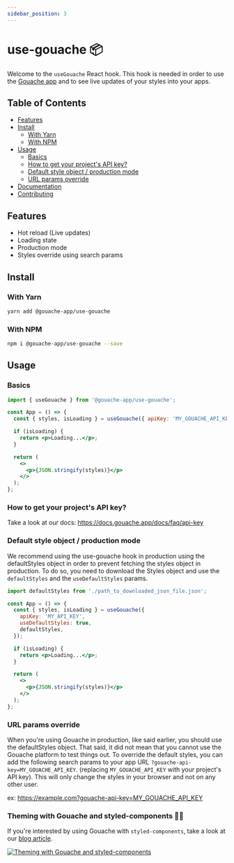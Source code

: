 ```yaml
---
sidebar_position: 3
---
```

# use-gouache 📦 


Welcome to the `useGouache` React hook. This hook is needed in order to use the [Gouache app](https://gouache.app/) and to see live updates of your styles into your apps.

## Table of Contents
- [Features](#features)
- [Install](#install)
  - [With Yarn](#with-yarn)
  - [With NPM](#with-npm)
- [Usage](#usage)
  - [Basics](#basics)
  - [How to get your project's API key?](#how-to-get-your-projects-api-key)
  - [Default style object / production mode](#default-style-object--production-mode)
  - [URL params override](#url-paramsoverride)
- [Documentation](#documentation)
- [Contributing](#contributing)

## Features

- Hot reload (Live updates)
- Loading state
- Production mode
- Styles override using search params

## Install


### With Yarn

```sh
yarn add @gouache-app/use-gouache
```

### With NPM

```sh
npm i @gouache-app/use-gouache --save
```


## Usage

### Basics

```jsx
import { useGouache } from '@gouache-app/use-gouache';

const App = () => {
  const { styles, isLoading } = useGouache({ apiKey: 'MY_GOUACHE_API_KEY' });

  if (isLoading) {
    return <p>Loading...</p>;
  }

  return (
    <>
      <p>{JSON.stringify(styles)}</p>
    </>
  );
};
```

### How to get your project's API key?
 
Take a look at our docs: https://docs.gouache.app/docs/faq/api-key

### Default style object / production mode

We recommend using the use-gouache hook in production using the defaultStyles object in order to prevent fetching the styles object in production. To do so, you need to download the Styles object and use the `defaultStyles` and the `useDefaultStyles` params.

```jsx
import defaultStyles from './path_to_downloaded_json_file.json';

const App = () => {
  const { styles, isLoading } = useGouache({
    apiKey: 'MY_API_KEY',
    useDefaultStyles: true,
    defaultStyles,
  });

  if (isLoading) {
    return <p>Loading...</p>;
  }

  return (
    <>
      <p>{JSON.stringify(styles)}</p>
    </>
  );
};
```

### URL params override

When you're using Gouache in production, like said earlier, you should use the defaultStyles object. That said, it did not mean that you cannot use the Gouache platform to test things out. To override the default styles, you can add the following search params to your app URL `?gouache-api-key=MY_GOUACHE_API_KEY`. (replacing `MY_GOUACHE_API_KEY` with your project's API key). This will only change the styles in your browser and not on any other user.

ex: https://example.com?gouache-api-key=MY_GOUACHE_API_KEY

### Theming with Gouache and styled-components 💅🏾

If you're interested by using Gouache with `styled-components`, take a look at our [blog article](https://blog.gouache.app/theming-with-gouache-and-styled-components-1097aa4aee73).

[![Theming with Gouache and styled-components](https://miro.medium.com/max/1400/1*Ctnl0ERmRTU9EcUmD8gffg.png)](https://blog.gouache.app/theming-with-gouache-and-styled-components-1097aa4aee73)
